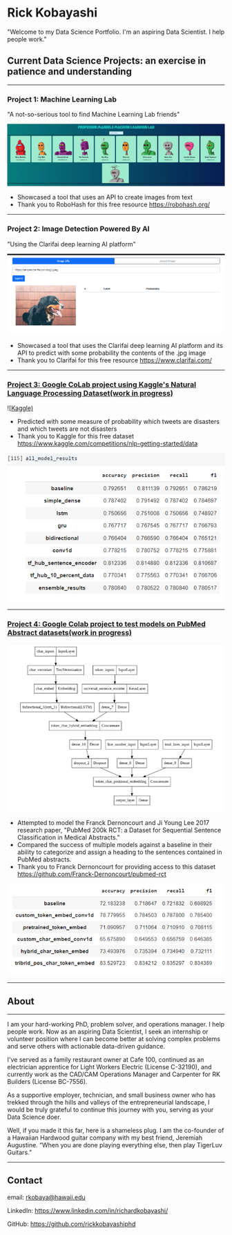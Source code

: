 # Rick Kobayashi
"Welcome to my Data Science Portfolio. I'm an aspiring Data Scientist. I help people work."

## Current Data Science Projects: an exercise in patience and understanding
---

### Project 1: Machine Learning Lab

"A not-so-serious tool to find Machine Learning Lab friends"

![Professor Mandel's Machine Learning Lab](images/lab.png)

* Showcased a tool that uses an API to create images from text
* Thank you to RoboHash for this free resource https://robohash.org/

---
### Project 2: Image Detection Powered By AI

"Using the Clarifai deep learning AI platform"

![Clarifai API](images/clarifai.png)

* Showcased a tool that uses the Clarifai deep learning AI platform and its API to predict with some probability the contents of the .jpg image
* Thank you to Clarifai for this free resource https://www.clarifai.com/

---
### [Project 3: Google CoLab project using Kaggle's Natural Language Processing Dataset(work in progress)](https://github.com/rickkobayashiphd/nlp)

![[Kaggle)](images/kaggle.png)

* Predicted with some measure of probability which tweets are disasters and which tweets are not disasters
* Thank you to Kaggle for this free dataset https://www.kaggle.com/competitions/nlp-getting-started/data


![Results](images/encoder.png "Model Comparison")

---
### [Project 4: Google Colab project to test models on PubMed Abstract datasets(work in progress)](https://github.com/rickkobayashiphd/pubmed)

![Model](images/model.png "Logo Title")

* Attempted to model the Franck Dernoncourt and Ji Young Lee 2017 research paper, "PubMed 200k RCT: a Dataset for Sequential Sentence Classification in Medical Abstracts." 
* Compared the success of multiple models against a baseline in their ability to categorize and assign a heading to the sentences contained in PubMed abstracts.
* Thank you to Franck Dernoncourt for providing access to this dataset https://github.com/Franck-Dernoncourt/pubmed-rct

![Results](images/tribrid.png "Model Comparison")

---

## About
---

I am your hard-working PhD, problem solver, and operations manager. I help people work. Now as an aspiring Data Scientist, I seek an internship or volunteer position where I can become better at solving complex problems and serve others with actionable data-driven guidance. 

I've served as a family restaurant owner at Cafe 100, continued as an electrician apprentice for Light Workers Electric (License C-32190), and currently work as the CAD/CAM Operations Manager and Carpenter for RK Builders (License BC-7556).  

As a supportive employer, technician, and small business owner who has trekked through the hills and valleys of the entrepreneurial landscape, I would be truly grateful to continue this journey with you, serving as your Data Science doer.

Well, if you made it this far, here is a shameless plug. I am the co-founder of a Hawaiian Hardwood guitar company with my best friend, Jeremiah Augustine. “When you are done playing everything else, then play TigerLuv Guitars.” 

---

## Contact
email: rkobaya@hawaii.edu

LinkedIn: https://www.linkedin.com/in/richardkobayashi/

GitHub: https://github.com/rickkobayashiphd

